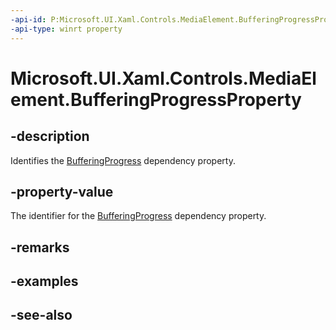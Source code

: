 ```yaml
---
-api-id: P:Microsoft.UI.Xaml.Controls.MediaElement.BufferingProgressProperty
-api-type: winrt property
---
```


<!-- Property syntax
public Windows.UI.Xaml.DependencyProperty BufferingProgressProperty { get; }
-->

# Microsoft.UI.Xaml.Controls.MediaElement.BufferingProgressProperty

## -description
Identifies the [BufferingProgress](mediaelement_bufferingprogress.md) dependency property.

## -property-value
The identifier for the [BufferingProgress](mediaelement_bufferingprogress.md) dependency property.

## -remarks

## -examples

## -see-also
